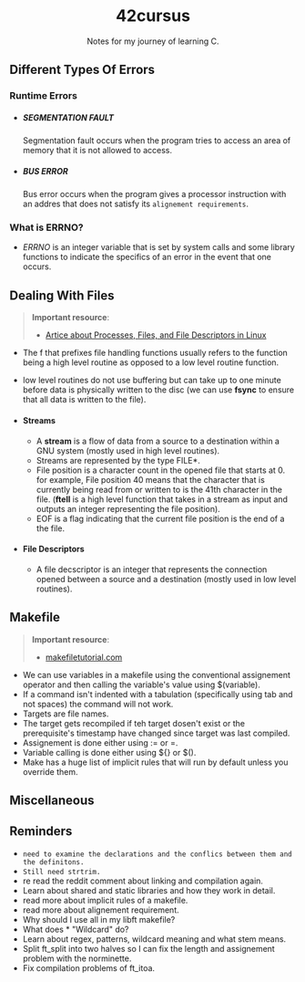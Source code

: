 <h1 align="center" ><strong>42cursus</strong></h1>
<p align="center" >Notes for my journey of learning C.</p>

## **Different Types Of Errors**

### Runtime Errors

- ##### SEGMENTATION FAULT
  Segmentation fault occurs when the program tries to access an area of memory that it is not allowed to access.
- ##### BUS ERROR
  Bus error occurs when the program gives a processor instruction with an addres that does not satisfy its `alignement requirements`.

### What is ERRNO?

- _ERRNO_ is an integer variable that is set by system calls and some library functions to indicate the specifics of an error in the event that one occurs.

## **Dealing With Files**

> **Important resource**:
>
> - [Artice about Processes, Files, and File Descriptors in Linux](https://medium.com/geekculture/developer-diaries-processes-files-and-file-descriptors-in-linux-ebf007fb78f8)

- The f that prefixes file handling functions usually refers to the function being a high level routine as opposed to a low level routine function.
- low level routines do not use buffering but can take up to one minute before data is physically written to the disc (we can use **fsync** to ensure that all data is written to the file).

- #### **Streams**
  - A **stream** is a flow of data from a source to a destination within a GNU system (mostly used in high level routines).
  - Streams are represented by the type FILE\*.
  - File position is a character count in the opened file that starts at 0. for example, File position 40 means that the character that is currently being read from or written to is the 41th character in the file. (**ftell** is a high level function that takes in a stream as input and outputs an integer representing the file position).
  - EOF is a flag indicating that the current file position is the end of a the file.
- #### **File Descriptors**
  - A file decscriptor is an integer that represents the connection opened between a source and a destination (mostly used in low level routines).

## **Makefile**

> **Important resource**:
>
> - [makefiletutorial.com](https://makefiletutorial.com)

- We can use variables in a makefile using the conventional assignement operator and then calling the variable's value using $(variable).
- If a command isn't indented with a tabulation (specifically using tab and not spaces) the command will not work.
- Targets are file names.
- The target gets recompiled if teh target dosen't exist or the prerequisite's timestamp have changed since target was last compiled.
- Assignement is done either using := or =.
- Variable calling is done either using \$\{} or \$\().
- Make has a huge list of implicit rules that will run by default unless you override them.

## **Miscellaneous**

## **Reminders**

- `need to examine the declarations and the conflics between them and the definitons.`
- `Still need strtrim.`
- re read the reddit comment about linking and compilation again.
- Learn about shared and static libraries and how they work in detail.
- read more about implicit rules of a makefile.
- read more about alignement requirement.
- Why should I use all in my libft makefile?
- What does \* "Wildcard" do?
- Learn about regex, patterns, wildcard meaning and what stem means.
- Split ft_split into two halves so I can fix the length and assignement problem with the norminette.
- Fix compilation problems of ft_itoa.
